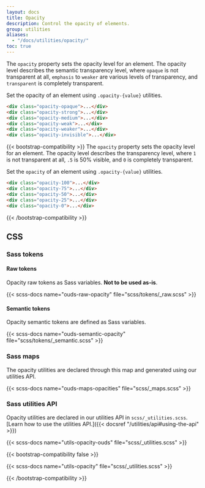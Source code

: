 ```yaml
---
layout: docs
title: Opacity
description: Control the opacity of elements.
group: utilities
aliases:
  - "/docs/utilities/opacity/"
toc: true
---
```


The `opacity` property sets the opacity level for an element. The opacity level describes the semantic transparency level, where `opaque` is not transparent at all, `emphasis` to `weaker` are various levels of transparency, and `transparent` is completely transparent.

Set the opacity of an element using `.opacity-{value}` utilities.

<div class="bd-example d-sm-flex">
  <div class="opacity-opaque p-tall m-short bg-brand-primary fw-bold"></div>
  <div class="opacity-strong p-tall m-short bg-brand-primary fw-bold"></div>
  <div class="opacity-medium p-tall m-short bg-brand-primary fw-bold"></div>
  <div class="opacity-weak p-tall m-short bg-brand-primary fw-bold"></div>
  <div class="opacity-weaker p-tall m-short bg-brand-primary fw-bold"></div>
  <div class="opacity-invisible p-tall m-short bg-brand-primary fw-bold"></div>
</div>

```html
<div class="opacity-opaque">...</div>
<div class="opacity-strong">...</div>
<div class="opacity-medium">...</div>
<div class="opacity-weak">...</div>
<div class="opacity-weaker">...</div>
<div class="opacity-invisible">...</div>
```

{{< bootstrap-compatibility >}}
The `opacity` property sets the opacity level for an element. The opacity level describes the transparency level, where `1` is not transparent at all, `.5` is 50% visible, and `0` is completely transparent.

Set the `opacity` of an element using `.opacity-{value}` utilities.

<!--
  OUDS mod:
  - Removed .text-light and .rounded classes
  - Removed div text content to avoid a11y issue with semi-transparent text
-->
<div class="bd-example d-sm-flex">
  <div class="opacity-100 p-3 m-2 bg-brand-primary fw-bold"></div>
  <div class="opacity-75 p-3 m-2 bg-brand-primary fw-bold"></div>
  <div class="opacity-50 p-3 m-2 bg-brand-primary fw-bold"></div>
  <div class="opacity-25 p-3 m-2 bg-brand-primary fw-bold"></div>
  <div class="opacity-0 p-3 m-2 bg-brand-primary fw-bold"></div>
</div>

```html
<div class="opacity-100">...</div>
<div class="opacity-75">...</div>
<div class="opacity-50">...</div>
<div class="opacity-25">...</div>
<div class="opacity-0">...</div>
```
{{< /bootstrap-compatibility >}}

## CSS

### Sass tokens

#### Raw tokens

Opacity raw tokens as Sass variables. **Not to be used as-is**.

{{< scss-docs name="ouds-raw-opacity" file="scss/tokens/_raw.scss" >}}

#### Semantic tokens

Opacity semantic tokens are defined as Sass variables.

{{< scss-docs name="ouds-semantic-opacity" file="scss/tokens/_semantic.scss" >}}

### Sass maps

The opacity utilities are declared through this map and generated using our utilities API.

{{< scss-docs name="ouds-maps-opacities" file="scss/_maps.scss" >}}

### Sass utilities API

Opacity utilities are declared in our utilities API in `scss/_utilities.scss`. [Learn how to use the utilities API.]({{< docsref "/utilities/api#using-the-api" >}})

{{< scss-docs name="utils-opacity-ouds" file="scss/_utilities.scss" >}}

{{< bootstrap-compatibility false >}}

{{< scss-docs name="utils-opacity" file="scss/_utilities.scss" >}}

{{< /bootstrap-compatibility >}}
